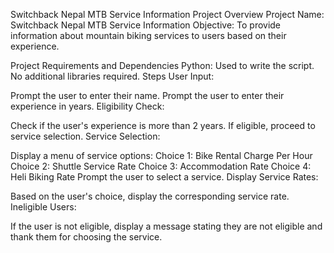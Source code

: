  Switchback Nepal MTB Service Information
Project Overview
Project Name: Switchback Nepal MTB Service Information
Objective: To provide information about mountain biking services to users based on their experience.

Project Requirements and Dependencies
Python: Used to write the script.
No additional libraries required.
Steps
User Input:

Prompt the user to enter their name.
Prompt the user to enter their experience in years.
Eligibility Check:

Check if the user's experience is more than 2 years.
If eligible, proceed to service selection.
Service Selection:

Display a menu of service options:
Choice 1: Bike Rental Charge Per Hour
Choice 2: Shuttle Service Rate
Choice 3: Accommodation Rate
Choice 4: Heli Biking Rate
Prompt the user to select a service.
Display Service Rates:

Based on the user's choice, display the corresponding service rate.
Ineligible Users:

If the user is not eligible, display a message stating they are not eligible and thank them for choosing the service.
